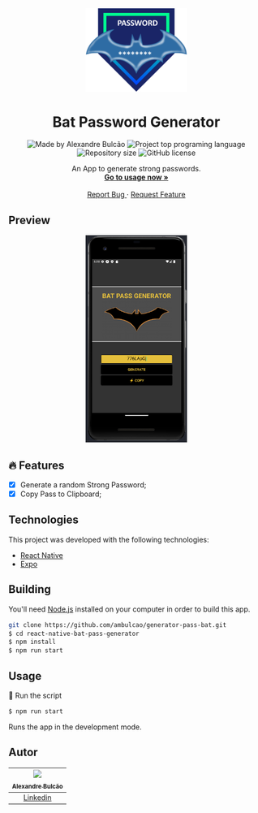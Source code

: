 <div align="center">
  <a href="#">
      <img src="./assets/badge.png" width="200" />
  </a>

  <!-- project name -->
  <h1 align="center">Bat Password Generator</h1>
 <!--
   <img 
      alt="Project programing languages count" 
      src="https://img.shields.io/github/languages/count/felipeAguiarCode/node-js-bulk-downloader?color=6A57D5"
    >
 -->
  <!--
    <img 
      alt="Last commit on GitHub" 
      src="https://img.shields.io/github/last-commit/felipeAguiarCode/node-js-bulk-downloader?color=6A57D5"
    >
  -->
    <img 
      alt="Made by Alexandre Bulcão" 
      src="https://img.shields.io/badge/made%20by-Felipe%20Aguiar-%20?color=6A57D5"
    >
    <img 
      alt="Project top programing language" 
      src="https://img.shields.io/github/languages/top/felipeAguiarCode/react-native-bat-pass-generator?color=6A57D5"
    >
    <img 
      alt="Repository size" 
      src="https://img.shields.io/github/repo-size/felipeAguiarCode/react-native-bat-pass-generator?color=6A57D5"
    >
    <img 
      alt="GitHub license" 
      src="https://img.shields.io/github/license/felipeAguiarCode/react-native-bat-pass-generator?color=6A57D5"
    >
  </p> 

  <!-- project description and menu -->
  <p align="center">
      An App to generate strong passwords.
    <br />
    <a 
      href="## Usage">
      <strong>Go to usage now »</strong>
    </a>
    <br />
    <br />
    <a 
      href="https://github.com/ambulcao/generator-pass-bat/issues">
      Report Bug
    </a>
    ·
    <a 
      href="https://github.com/ambulcao/generator-pass-bat/issues/new">
      Request Feature
    </a>
  </p>
</div>

## Preview

<div align="center">
  <a href="#">
      <img src="./assets/preview.png" width="200" alt="preview" />
  </a>
</div>

## 🔥 Features
- [x] Generate a random Strong Password;
- [x] Copy Pass to Clipboard;

## Technologies

This project was developed with the following technologies:

-   [React Native](https://reactnative.dev/)
-   [Expo](https://docs.expo.dev/)



## Building

You'll need [Node.js](https://nodejs.org) installed on your computer in order to build this app.

```bash
git clone https://github.com/ambulcao/generator-pass-bat.git
$ cd react-native-bat-pass-generator
$ npm install
$ npm run start
```

## Usage

🔧 Run the script

```bash
$ npm run start
```

Runs the app in the development mode.<br/>

## Autor

| [<img src="https://avatars.githubusercontent.com/u/58255516?s=96&v=4"><br><sub>Alexandre Bulcão</sub>](https://github.com/ambulcao) |
| :---------------------------------------------------------------------------------------------------------------------------------------: |
|                                             [Linkedin](https://www.linkedin.com/in/ambulcao/)                                             |